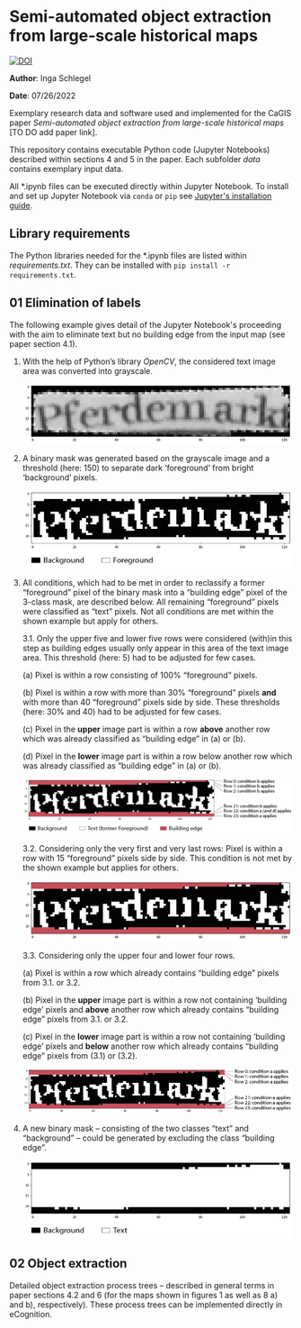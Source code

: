 #  Semi-automated object extraction from large-scale historical maps

[![DOI](https://zenodo.org/badge/DOI/10.5281/zenodo.6906425.svg)](https://doi.org/10.5281/zenodo.6906425)

**Author**: Inga Schlegel

**Date**: 07/26/2022

Exemplary research data and software used and implemented for the CaGIS paper *Semi-automated object extraction from large-scale historical maps* [TO DO add paper link].

This repository contains executable Python code (Jupyter Notebooks) described within sections 4 and 5 in the paper. Each subfolder *data* contains exemplary input data.

All \*.ipynb files can be executed directly within Jupyter Notebook. To install and set up Jupyter Notebook via `conda` or `pip` see [Jupyter's installation guide](https://jupyter.org/install).


## Library requirements

The Python libraries needed for the \*.ipynb files are listed within *requirements.txt*. They can be installed with `pip install -r requirements.txt`.


## 01 Elimination of labels

The following example gives detail of the Jupyter Notebook's proceeding with the aim to eliminate text but no building edge from the input map (see paper section 4.1).

1. With the help of Python’s library *OpenCV*, the considered text image area was converted into grayscale.

    ![](https://github.com/IngaSchl/Object-Extraction/blob/main/figures/1.png)

2. A binary mask was generated based on the grayscale image and a threshold (here: 150) to separate dark ‘foreground’ from bright ‘background’ pixels.

    ![](https://github.com/IngaSchl/Object-Extraction/blob/main/figures/2.png)

3. All conditions, which had to be met in order to reclassify a former “foreground” pixel of the binary mask into a “building edge” pixel of the 3-class mask, are described below. All remaining “foreground” pixels were classified as “text” pixels. Not all conditions are met within the shown example but apply for others.

    3.1. Only the upper five and lower five rows were considered (with)in this step as building edges usually only appear in this area of the text image area. This threshold (here: 5) had to be adjusted for few cases.
  
    (a) Pixel is within a row consisting of 100% “foreground” pixels.
    
    (b) Pixel is within a row with more than 30% “foreground” pixels **and** with more than 40 “foreground” pixels side by side. These thresholds (here: 30% and 40) had to be adjusted for few cases.
    
    (c) Pixel in the **upper** image part is within a row **above** another row which was already classified as “building edge” in (a) or (b).
    
    (d) Pixel in the **lower** image part is within a row below another row which was already classified as “building edge” in (a) or (b).

    ![](https://github.com/IngaSchl/Object-Extraction/blob/main/figures/3-1.png)

    3.2. Considering only the very first and very last rows: Pixel is within a row with 15 “foreground” pixels side by side. This condition is not met by the shown example but applies for others.

    ![](https://github.com/IngaSchl/Object-Extraction/blob/main/figures/3-2.png)

    3.3. Considering only the upper four and lower four rows.
    
    (a) Pixel is within a row which already contains “building edge” pixels from 3.1. or 3.2.
    
    (b)	Pixel in the **upper** image part is within a row not containing ‘building edge’ pixels and **above** another row which already contains “building edge” pixels from 3.1. or 3.2.

    (c)	Pixel in the **lower** image part is within a row not containing ‘building edge’ pixels and **below** another row which already contains “building edge” pixels from (3.1) or (3.2).
    
    ![](https://github.com/IngaSchl/Object-Extraction/blob/main/figures/3-3.png)
    
4. A new binary mask – consisting of the two classes “text” and “background” – could be generated by excluding the class “building edge”.

    ![](https://github.com/IngaSchl/Object-Extraction/blob/main/figures/4.png)


## 02 Object extraction

Detailed object extraction process trees – described in general terms in paper sections 4.2 and 6 (for the maps shown in figures 1 as well as 8 a) and b), respectively). These process trees can be implemented directly in eCognition.

